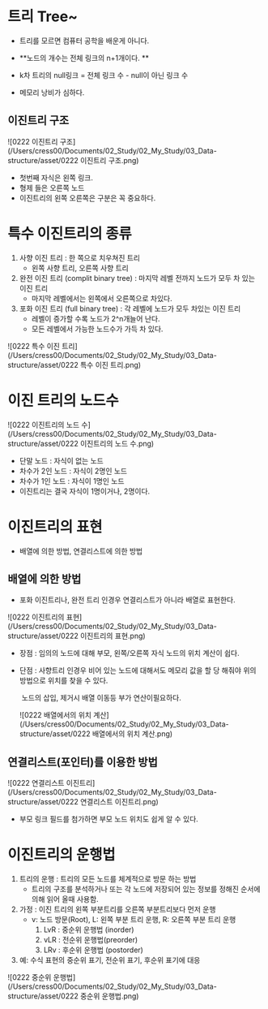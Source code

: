 # 트리 Tree~

-  트리를 모르면 컴퓨터 공학을 배운게 아니다.



- **노드의 개수는 전체 링크의 n+1개이다. **
- k차 트리의 null링크 = 전체 링크 수 - null이 아닌 링크 수
- 메모리 낭비가 심하다.

## 이진트리 구조

![0222 이진트리 구조](/Users/cress00/Documents/02_Study/02_My_Study/03_Data-structure/asset/0222 이진트리 구조.png)

- 첫번째 자식은 왼쪽 링크.
- 형제 들은 오른쪽 노드
- 이진트리의 왼쪽 오른쪽은 구분은 꼭 중요하다. 

# 특수 이진트리의 종류

1. 사향 이진 트리 : 한 쪽으로 치우쳐진 트리
   - 왼쪽 사향 트리, 오른쪽 사향 트리
2. 완전 이진 트리 (complit binary tree) : 마지막 레벨 전까지 노드가 모두 차 있는 이진 트리
   - 마지막 레벨에서는 왼쪽에서 오른쪽으로 차있다. 
3. 포화 이진 트리 (full binary tree) : 각 레벨에 노드가 모두 차있는 이진 트리
   - 레벨이 증가할 수록 노드가 2^n개늘어 난다. 
   - 모든 레벨에서 가능한 노드수가 가득 차 있다. 

![0222 특수 이진 트리](/Users/cress00/Documents/02_Study/02_My_Study/03_Data-structure/asset/0222 특수 이진 트리.png)

# 이진 트리의 노드수

![0222 이진트리의 노드 수](/Users/cress00/Documents/02_Study/02_My_Study/03_Data-structure/asset/0222 이진트리의 노드 수.png)

- 단말 노드 : 자식이 없는 노드
- 차수가 2인 노드 : 자식이 2명인 노드
- 차수가 1인 노드 : 자식이 1명인 노드
- 이진트리는 결국 자식이 1명이거나, 2명이다. 

# 이진트리의 표현



- 배열에 의한 방법, 연결리스트에 의한 방법

## 배열에 의한 방법

- 포화 이진트리나, 완전 트리 인경우 연결리스트가 아니라 배열로 표현한다. 



![0222 이진트리의 표현](/Users/cress00/Documents/02_Study/02_My_Study/03_Data-structure/asset/0222 이진트리의 표현.png)

- 장점 : 임의의 노드에 대해 부모, 왼쪽/오른쪽 자식 노드의 위치 계산이 쉽다. 

- 단점 : 사향트리 인경우 비어 있는 노드에 대해서도 메모리 값을 할 당 해줘야 위의 방법으로 위치를 찾을 수 있다. 

  ​	노드의 삽입, 제거시 배열 이동등 부가 연산이필요하다. 

  ![0222 배열에서의 위치 계산](/Users/cress00/Documents/02_Study/02_My_Study/03_Data-structure/asset/0222 배열에서의 위치 계산.png)

## 연결리스트(포인터)를 이용한 방법

![0222 연결리스트 이진트리](/Users/cress00/Documents/02_Study/02_My_Study/03_Data-structure/asset/0222 연결리스트 이진트리.png)

- 부모 링크 필드를 첨가하면 부모 노드 위치도 쉽게 알 수 있다. 

# 이진트리의 운행법 

1. 트리의 운행 : 트리의 모든 노드를 체계적으로 방문 하는 방법
   - 트리의 구조를 분석하거나 또는 각 노드에 저장되어 있는 정보를 정해진 순서에 의해 읽어 올때 사용함.
2. 가정 : 이진 트리의 왼쪽 부분트리를 오른쪽 부분트리보다 먼저 운행 
   - v: 노드 방문(Root), L: 왼쪽 부분 트리 운행, R: 오른쪽 부분 트리 운행
     1. LvR : 중순위 운행법 (inorder)
     2. vLR : 전순위 운행법(preorder)
     3. LRv : 후순위 운행법 (postorder)
3. 예: 수식 표현의 중순위 표기, 전순위 표기, 후순위 표기에 대응 

![0222 중순위 운행법](/Users/cress00/Documents/02_Study/02_My_Study/03_Data-structure/asset/0222 중순위 운행법.png)